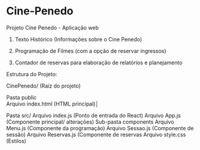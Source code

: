# Cine-Penedo


Projeto Cine Penedo - Aplicação web 

1. Texto Histórico (Informações sobre o Cine Penedo)

2. Programação de Filmes (com a opção de reservar ingressos)

3. Contador de reservas para elaboração de relatórios e planejamento



Estrutura do Projeto:

CinePenedo/ (Raiz do projeto)


 Pasta public       
     Arquivo index.html (HTML principal)│
 
 Pasta src/
     Arquivo index.js (Ponto de entrada do React)
     Arquivo App.js (Componente principal/ alterações)
     Sub-pasta components
         Arquivo Menu.js (Componente da programação)
         Arquivo Sessao.js (Componente de sessão)
         Arquivo Reservas.js (Componente de reservas
     Arquivo style.css (Estilos)

